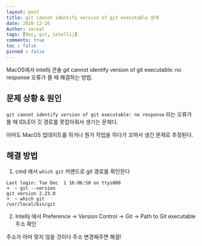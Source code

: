 ```yaml
---
layout: post
title: git cannot identify version of git executable 문제
date: 2020-12-26
Author: soreal
tags: [Mac, git, intellij]
comments: true
toc : false
pinned : false
---
```



MacOS에서 intellij 콘솔 git cannot identify version of git executable: no response 오류가 뜰 때 해결하는 방법.


<!-- more -->

## 문제 상황 & 원인

`git cannot identify version of git executable: no response` 라는 오류가 뜰 때 IDLE이 깃 경로를 못잡아줘서 생기는 문제다.

아마도 MacOS 업데이트를 하거나 뭔가 작업을 하다가 꼬여서 생긴 문제로 추정된다.

## 해결 방법


1. cmd 에서 `which git` 커맨드로 git 경로를 확인한다

````
Last login: Tue Dec  1 16:06:50 on ttys000
➜  ~ git --version
git version 2.23.0
➜  ~ which git
/usr/local/bin/git
````

2. Intellij 에서 Preference -> Version Control -> Git -> Path to Git executable 주소 확인

주소가 아마 맞지 않을 것이다 주소 변경해주면 해결!





